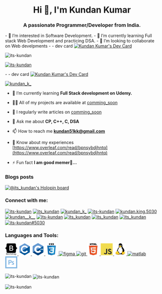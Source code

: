 

<!-- - ❣️ My CV Link -->

<h1 align="center">Hi 👋, I'm Kundan Kumar</h1>
<h3 align="center">A passionate Programmer/Developer from India.</h3>
- 👀 I’m interested in Software Development.
- 🌱 I’m currently learning Full stack Web Development and  practicing DSA.
- 💞️ I’m looking to collaborate on Web develpments
- - dev card <a href="https://app.daily.dev/its_kundan"><img src="https://api.daily.dev/devcards/7f79d24a078f483db76ac5f9e13cc16c.png?r=xuf" width="400" alt="Kundan Kumar's Dev Card"/></a>

<p align="left"> <img src="https://komarev.com/ghpvc/?username=its-kundan&label=Profile%20views&color=0e75b6&style=flat" alt="its-kundan" /> </p>

<p align="left"> <a href="https://github.com/ryo-ma/github-profile-trophy"><img src="https://github-profile-trophy.vercel.app/?username=its-kundan" alt="its-kundan" /></a> </p>
- - dev card <a href="https://app.daily.dev/its_kundan"><img src="https://api.daily.dev/devcards/7f79d24a078f483db76ac5f9e13cc16c.png?r=xuf" width="400" alt="Kundan Kumar's Dev Card"/></a>
<p align="left"> <a href="https://twitter.com/kundan_k_" target="blank"><img src="https://img.shields.io/twitter/follow/kundan_k_?logo=twitter&style=for-the-badge" alt="kundan_k_" /></a> </p>

- 🌱 I’m currently learning **Full Stack development on Udemy.**

- 👨‍💻 All of my projects are available at [comming_soon](comming_soon)

- 📝 I regularly write articles on [comming_soon](comming_soon)

- 💬 Ask me about **CP, C++, C, DSA**

- 📫 How to reach me **kundan51kk@gmail.com**

- 📄 Know about my experiences [https://www.overleaf.com/read/bpnsybdjhntq](https://www.overleaf.com/read/bpnsybdjhntq)

- ⚡ Fun fact **I am good memer🤩...**

### Blogs posts
<!-- BLOG-POST-LIST:START -->
<!-- BLOG-POST-LIST:END -->


[![@its_kundan's Holopin board](https://holopin.me/its_kundan)](https://holopin.io/@its_kundan)


<h3 align="left">Connect with me:</h3>
<p align="left">
<a href="https://codepen.io/its-kundan" target="blank"><img align="center" src="https://raw.githubusercontent.com/rahuldkjain/github-profile-readme-generator/master/src/images/icons/Social/codepen.svg" alt="its-kundan" height="30" width="40" /></a>
<a href="https://dev.to/its_kundan" target="blank"><img align="center" src="https://raw.githubusercontent.com/rahuldkjain/github-profile-readme-generator/master/src/images/icons/Social/devto.svg" alt="its_kundan" height="30" width="40" /></a>
<a href="https://twitter.com/kundan_k_" target="blank"><img align="center" src="https://raw.githubusercontent.com/rahuldkjain/github-profile-readme-generator/master/src/images/icons/Social/twitter.svg" alt="kundan_k_" height="30" width="40" /></a>
<a href="https://linkedin.com/in/its-kundan" target="blank"><img align="center" src="https://raw.githubusercontent.com/rahuldkjain/github-profile-readme-generator/master/src/images/icons/Social/linked-in-alt.svg" alt="its-kundan" height="30" width="40" /></a>
<a href="https://fb.com/kundan.king.5030" target="blank"><img align="center" src="https://raw.githubusercontent.com/rahuldkjain/github-profile-readme-generator/master/src/images/icons/Social/facebook.svg" alt="kundan.king.5030" height="30" width="40" /></a>
<a href="https://instagram.com/kundan__k__" target="blank"><img align="center" src="https://raw.githubusercontent.com/rahuldkjain/github-profile-readme-generator/master/src/images/icons/Social/instagram.svg" alt="kundan__k__" height="30" width="40" /></a>
<a href="https://hashnode.com/its-kundan" target="blank"><img align="center" src="https://raw.githubusercontent.com/rahuldkjain/github-profile-readme-generator/master/src/images/icons/Social/hashnode.svg" alt="its-kundan" height="30" width="40" /></a>
<a href="https://medium.com/its_kundan" target="blank"><img align="center" src="https://raw.githubusercontent.com/rahuldkjain/github-profile-readme-generator/master/src/images/icons/Social/medium.svg" alt="its_kundan" height="30" width="40" /></a>
<a href="https://www.codechef.com/users/its_kundan" target="blank"><img align="center" src="https://cdn.jsdelivr.net/npm/simple-icons@3.1.0/icons/codechef.svg" alt="its_kundan" height="30" width="40" /></a>
<a href="https://codeforces.com/profile/its_kundan" target="blank"><img align="center" src="https://raw.githubusercontent.com/rahuldkjain/github-profile-readme-generator/master/src/images/icons/Social/codeforces.svg" alt="its_kundan" height="30" width="40" /></a>
<a href="https://discord.gg/its-kundan#5030" target="blank"><img align="center" src="https://raw.githubusercontent.com/rahuldkjain/github-profile-readme-generator/master/src/images/icons/Social/discord.svg" alt="its-kundan#5030" height="30" width="40" /></a>
</p>

<h3 align="left">Languages and Tools:</h3>
<p align="left"> <a href="https://getbootstrap.com" target="_blank" rel="noreferrer"> <img src="https://raw.githubusercontent.com/devicons/devicon/master/icons/bootstrap/bootstrap-plain-wordmark.svg" alt="bootstrap" width="40" height="40"/> </a> <a href="https://www.cprogramming.com/" target="_blank" rel="noreferrer"> <img src="https://raw.githubusercontent.com/devicons/devicon/master/icons/c/c-original.svg" alt="c" width="40" height="40"/> </a> <a href="https://www.w3schools.com/cpp/" target="_blank" rel="noreferrer"> <img src="https://raw.githubusercontent.com/devicons/devicon/master/icons/cplusplus/cplusplus-original.svg" alt="cplusplus" width="40" height="40"/> </a> <a href="https://www.w3schools.com/css/" target="_blank" rel="noreferrer"> <img src="https://raw.githubusercontent.com/devicons/devicon/master/icons/css3/css3-original-wordmark.svg" alt="css3" width="40" height="40"/> </a> <a href="https://www.figma.com/" target="_blank" rel="noreferrer"> <img src="https://www.vectorlogo.zone/logos/figma/figma-icon.svg" alt="figma" width="40" height="40"/> </a> <a href="https://git-scm.com/" target="_blank" rel="noreferrer"> <img src="https://www.vectorlogo.zone/logos/git-scm/git-scm-icon.svg" alt="git" width="40" height="40"/> </a> <a href="https://www.w3.org/html/" target="_blank" rel="noreferrer"> <img src="https://raw.githubusercontent.com/devicons/devicon/master/icons/html5/html5-original-wordmark.svg" alt="html5" width="40" height="40"/> </a> <a href="https://developer.mozilla.org/en-US/docs/Web/JavaScript" target="_blank" rel="noreferrer"> <img src="https://raw.githubusercontent.com/devicons/devicon/master/icons/javascript/javascript-original.svg" alt="javascript" width="40" height="40"/> </a> <a href="https://www.linux.org/" target="_blank" rel="noreferrer"> <img src="https://raw.githubusercontent.com/devicons/devicon/master/icons/linux/linux-original.svg" alt="linux" width="40" height="40"/> </a> <a href="https://www.mathworks.com/" target="_blank" rel="noreferrer"> <img src="https://upload.wikimedia.org/wikipedia/commons/2/21/Matlab_Logo.png" alt="matlab" width="40" height="40"/> </a> <a href="https://www.photoshop.com/en" target="_blank" rel="noreferrer"> <img src="https://raw.githubusercontent.com/devicons/devicon/master/icons/photoshop/photoshop-line.svg" alt="photoshop" width="40" height="40"/> </a> </p>

<p><img align="left" src="https://github-readme-stats.vercel.app/api/top-langs?username=its-kundan&show_icons=true&locale=en&layout=compact" alt="its-kundan" /></p>

<p>&nbsp;<img align="center" src="https://github-readme-stats.vercel.app/api?username=its-kundan&show_icons=true&locale=en" alt="its-kundan" /></p>

<p><img align="center" src="https://github-readme-streak-stats.herokuapp.com/?user=its-kundan&" alt="its-kundan" /></p>

<!---
its-kundan/its-kundan is a ✨ special ✨ repository because its `README.md` (this file) appears on your GitHub profile.
You can click the Preview link to take a look at your changes.
--->
